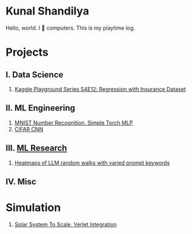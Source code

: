 # Kunal Shandilya
Hello, world. I 💙 computers. This is my playtime log.

# Projects
## I. Data Science
1. [Kaggle Playground Series S4E12: Regression with Insurance Dataset]()
## II. ML Engineering
1. [MNIST Number Recognition, Simple Torch MLP](https://github.com/5handilya/kurrent/blob/main/kurrent-mlp-simple.py)
2. [CIFAR CNN]()
## III. [ML Research](https://github.com/5handilya/MLR)
1. [Heatmaps of LLM random walks with varied prompt keywords](https://github.com/5handilya/MLR/tree/main/2024-12-llm-heatmap-exp) 
## IV. Misc
# Simulation
1. [Solar System To Scale, Verlet Integration](https://github.com/5handilya/simulation/blob/main/n_body_verlet_solar_system.py)
